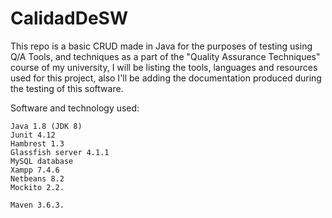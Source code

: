 # CalidadDeSW

This repo is a basic CRUD made in Java for the purposes of testing using Q/A Tools, and techniques as a part of the "Quality Assurance Techniques" course of my university, I will be listing the tools, languages and resources used for this project, also I'll be adding the documentation produced during the testing of this software.

Software and technology used:

    Java 1.8 (JDK 8)
    Junit 4.12
    Hambrest 1.3
    Glassfish server 4.1.1
    MySQL database
    Xampp 7.4.6
    Netbeans 8.2
    Mockito 2.2.

    Maven 3.6.3.
